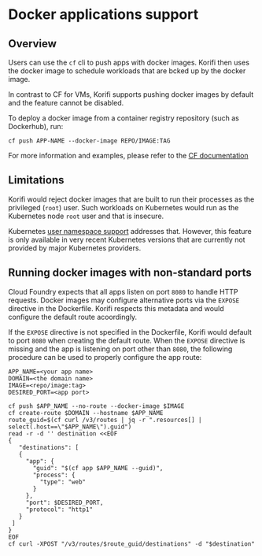 #  Docker applications support

## Overview

Users can use the `cf` cli to push apps with docker images. Korifi then uses
the docker image to schedule workloads that are bcked up by the docker image.

In contrast to CF for VMs, Korifi supports pushing docker images by default and
the feature cannot be disabled.

To deploy a docker image from a container registry repository (such as
Dockerhub), run:

```
cf push APP-NAME --docker-image REPO/IMAGE:TAG
```

For more information and examples, please refer to the [CF
documentation](https://docs.cloudfoundry.org/devguide/deploy-apps/push-docker.html)

## Limitations

Korifi would reject docker images that are built to run their processes as the
privileged (`root`) user. Such workloads on Kubernetes would run as the
Kubernetes node `root` user and that is insecure.

Kubernetes [user namespace
support](https://kubernetes.io/docs/concepts/workloads/pods/user-namespaces/)
addresses that. However, this feature is only available in very recent
Kubernetes versions that are currently not provided by major Kubernetes
providers.

## Running docker images with non-standard ports

Cloud Foundry expects that all apps listen on port `8080` to handle HTTP
requests. Docker images may configure alternative ports via the `EXPOSE`
directive in the Dockerfile. Korifi respects this metadata and would configure
the default route acoordingly.

If the `EXPOSE` directive is not specified in the Dockerfile, Korifi would
default to port `8080` when creating the default route. When the `EXPOSE`
directive is missing and the app is listening on port other than `8080`, the
following procedure can be used to properly configure the app route:

```
APP_NAME=<your app name>
DOMAIN=<the domain name>
IMAGE=<repo/image:tag>
DESIRED_PORT=<app port>

cf push $APP_NAME --no-route --docker-image $IMAGE
cf create-route $DOMAIN --hostname $APP_NAME
route_guid=$(cf curl /v3/routes | jq -r ".resources[] | select(.host==\"$APP_NAME\").guid")
read -r -d '' destination <<EOF
{
   "destinations": [
   {
     "app": {
       "guid": "$(cf app $APP_NAME --guid)",
       "process": {
         "type": "web"
       }
     },
     "port": $DESIRED_PORT,
     "protocol": "http1"
   }
 ]
}
EOF
cf curl -XPOST "/v3/routes/$route_guid/destinations" -d "$destination"
```
